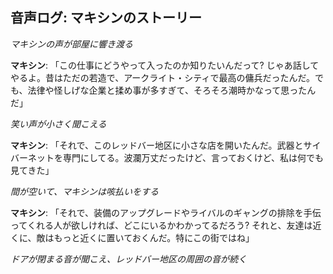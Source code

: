 ## 音声ログ: マキシンのストーリー

_マキシンの声が部屋に響き渡る_

**マキシン**: 「この仕事にどうやって入ったのか知りたいんだって? じゃあ話してやるよ。昔はただの若造で、アークライト・シティで最高の傭兵だったんだ。でも、法律や怪しげな企業と揉め事が多すぎて、そろそろ潮時かなって思ったんだ」

_笑い声が小さく聞こえる_

**マキシン**: 「それで、このレッドバー地区に小さな店を開いたんだ。武器とサイバーネットを専門にしてる。波瀾万丈だったけど、言っておくけど、私は何でも見てきた」

_間が空いて、マキシンは咳払いをする_

**マキシン**: 「それで、装備のアップグレードやライバルのギャングの排除を手伝ってくれる人が欲しければ、どこにいるかわかってるだろう? それと、友達は近くに、敵はもっと近くに置いておくんだ。特にこの街ではね」

_ドアが閉まる音が聞こえ、レッドバー地区の周囲の音が続く_
